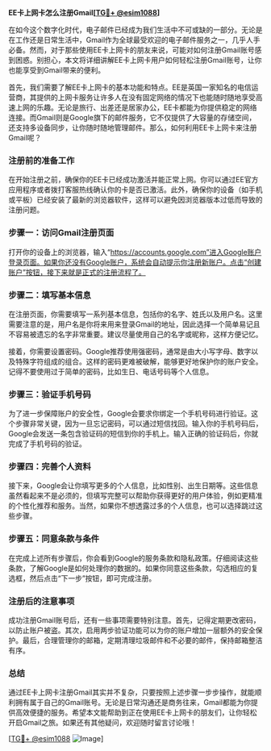 **EE卡上网卡怎么注册Gmail[[TG💪+ @esim1088](https://t.me/s/esim1088)]**

在如今这个数字化时代，电子邮件已经成为我们生活中不可或缺的一部分。无论是在工作还是日常生活中，Gmail作为全球最受欢迎的电子邮件服务之一，几乎人手必备。然而，对于那些使用EE卡上网卡的朋友来说，可能对如何注册Gmail账号感到困惑。别担心，本文将详细讲解EE卡上网卡用户如何轻松注册Gmail账号，让你也能享受到Gmail带来的便利。

首先，我们需要了解EE卡上网卡的基本功能和特点。EE是英国一家知名的电信运营商，其提供的上网卡服务让许多人在没有固定网络的情况下也能随时随地享受高速上网的乐趣。无论是旅行、出差还是居家办公，EE卡都能为你提供稳定的网络连接。而Gmail则是Google旗下的邮件服务，它不仅提供了大容量的存储空间，还支持多设备同步，让你随时随地管理邮件。那么，如何利用EE卡上网卡来注册Gmail呢？

### 注册前的准备工作

在开始注册之前，确保你的EE卡已经成功激活并能正常上网。你可以通过EE官方应用程序或者拨打客服热线确认你的卡是否已激活。此外，确保你的设备（如手机或平板）已经安装了最新的浏览器软件，这样可以避免因浏览器版本过低而导致的注册问题。

### 步骤一：访问Gmail注册页面

打开你的设备上的浏览器，输入“https://accounts.google.com”进入Google账户登录页面。如果你还没有Google账户，系统会自动提示你注册新账户。点击“创建账户”按钮，接下来就是正式的注册流程了。

### 步骤二：填写基本信息

在注册页面，你需要填写一系列基本信息，包括你的名字、姓氏以及用户名。这里需要注意的是，用户名是你将来用来登录Gmail的地址，因此选择一个简单易记且不容易被遗忘的名字非常重要。建议尽量使用自己的名字或昵称，这样方便记忆。

接着，你需要设置密码。Google推荐使用强密码，通常是由大小写字母、数字以及特殊字符组成的组合。这样的密码更难被破解，能够更好地保护你的账户安全。记得不要使用过于简单的密码，比如生日、电话号码等个人信息。

### 步骤三：验证手机号码

为了进一步保障账户的安全性，Google会要求你绑定一个手机号码进行验证。这个步骤非常关键，因为一旦忘记密码，可以通过短信找回。输入你的手机号码后，Google会发送一条包含验证码的短信到你的手机上。输入正确的验证码后，你就完成了手机号码的验证。

### 步骤四：完善个人资料

接下来，Google会让你填写更多的个人信息，比如性别、出生日期等。这些信息虽然看起来不是必须的，但填写完整可以帮助你获得更好的用户体验，例如更精准的个性化推荐和服务。当然，如果你不想透露过多的个人信息，也可以选择跳过这些步骤。

### 步骤五：同意条款与条件

在完成上述所有步骤后，你会看到Google的服务条款和隐私政策。仔细阅读这些条款，了解Google是如何处理你的数据的。如果你同意这些条款，勾选相应的复选框，然后点击“下一步”按钮，即可完成注册。

### 注册后的注意事项

成功注册Gmail账号后，还有一些事项需要特别注意。首先，记得定期更改密码，以防止账户被盗。其次，启用两步验证功能可以为你的账户增加一层额外的安全保护。最后，合理管理你的邮箱，定期清理垃圾邮件和不必要的邮件，保持邮箱整洁有序。

### 总结

通过EE卡上网卡注册Gmail其实并不复杂，只要按照上述步骤一步步操作，就能顺利拥有属于自己的Gmail账号。无论是日常沟通还是商务往来，Gmail都能为你提供高效便捷的服务。希望本文能帮助到正在使用EE卡上网卡的朋友们，让你轻松开启Gmail之旅。如果还有其他疑问，欢迎随时留言讨论哦！

[[TG💪+ @esim1088](https://t.me/s/esim1088) ![Image](https://i.postimg.cc/4NQfJmqS/Snipaste-2025-05-13-00-14-12.png)]